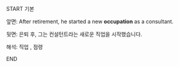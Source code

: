 START
기본

앞면:
After retirement, he started a new **occupation** as a consultant.


뒷면:
은퇴 후, 그는 컨설턴트라는 새로운 직업을 시작했습니다.


해석:
직업 , 점령

<!--ID: 1740881468922-->
END